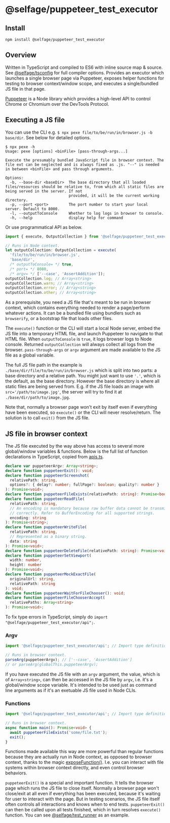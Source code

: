 # @selfage/puppeteer_test_executor

## Install

`npm install @selfage/puppeteer_test_executor`

## Overview

Written in TypeScript and compiled to ES6 with inline source map & source. See [@selfage/tsconfig](https://www.npmjs.com/package/@selfage/tsconfig) for full compiler options. Provides an executor which launches a single browser page via Puppeteer, exposes helper functions for testing to browser context/window scope, and executes a single/bundled JS file in that page.

[Puppeteer](https://github.com/puppeteer/puppeteer) is a Node library which provides a high-level API to control Chrome or Chromium over the DevTools Protocol.

## Executing a JS file

You can use the CLI e.g. `$ npx pexe file/to/be/run/in/browser.js -b base/dir`. See below for detailed options.

```Shell
$ npx pexe -h
Usage: pexe [options] <binFile> [pass-through-args...]

Execute the presumably bundled JavaScript file in browser context. The file ext can be neglected and is always fixed as .js. "--" is needed in between <binFile> and pass through arguments.

Options:
  -b, --base-dir <baseDir>  The base directory that all loaded files/resources should be relative to, from which all static files are being served in the server. If not
                            provided, it will be the current working directory.
  -p, --port <port>         The port number to start your local server. Default to 8000.
  -l, --outputToConsole     Whether to log logs in browser to console.
  -h, --help                display help for command
```

Or use programmatical API as below.

```TypeScript
import { execute, OutputCollection } from '@selfage/puppeteer_test_executor';

// Runs in Node context.
let outputCollection: OutputCollection = execute(
  'file/to/be/run/in/browser.js',
  'base/dir',
  /* outputToConsole= */ true,
  /* port= */ 8080,
  /* argv= */ ['--case', 'AssertAddition']);
outputCollection.log; // Array<string>
outputCollection.warn; // Array<string>
outputCollection.error; // Array<string>
outputCollection.other; // Array<string>
```

As a prerequisite, you need a JS file that's meant to be run in browser context, which contains everything needed to render a page/perform whatever actions. It can be a bundled file using bundlers such as `browserify`, or a bootstrap file that loads other files.

The `execute()` function or the CLI will start a local Node server, embed the JS file into a temporary HTML file, and launch Puppeteer to navigate to that HTML file. When `outputToConsole` is `true`, it logs browser logs to Node console. Returned `outputCollection` will always collect all logs from the browser. `pass-through-args` or `argv` argument are made available to the JS file as a global variable.

The full JS file path in the example is `./base/dir/file/to/be/run/in/browser.js` which is split into two parts: a base directory and a relative path. You might just want to use `'.'`, which is the default, as the base directory. However the base directory is where all static files are being served from. E.g. if the JS file loads an image with `src='/path/to/image.jpg'`, the server will try to find it at `./base/dir/path/to/image.jpg`.

Note that, normally a browser page won't exit by itself even if everything have been executed, so `execute()` or the CLI will never resolve/return. The solution is to call `exit()` from the JS file.

## JS file in browser context

The JS file executed by the way above has access to several more global/window variables & functions. Below is the full list of function declarations in TypeScript, copied from [apis.ts](https://github.com/selfage/puppeteer_test_executor/blob/main/apis.ts).

```TypeScript
declare var puppeteerArgv: Array<string>;
declare function puppeteerExit(): void;
declare function puppeteerScreenshot(
  relativePath: string,
  options?: { delay?: number; fullPage?: boolean; quality?: number }
): Promise<void>;
declare function puppeteerFileExists(relativePath: string): Promise<boolean>;
declare function puppeteerReadFile(
  relativePath: string,
  // An encoding is mandatory because raw buffer data cannot be transmitted
  // correctly. Refer to BufferEncoding for all supported strings.
  encoding: string
): Promise<string>;
declare function puppeteerWriteFile(
  relativePath: string,
  // Represented as a binary string.
  data: string
): Promise<void>;
declare function puppeteerDeleteFile(relativePath: string): Promise<void>;
declare function puppeteerSetViewport(
  width: number,
  height: number
): Promise<void>;
declare function puppeteerMockExactFile(
  originalUrl: string,
  relativePath: string
): void;
declare function puppeteerWaitForFileChooser(): void;
declare function puppeteerFileChooserAccept(
  relativePaths: Array<string>
): Promise<void>;
```

To fix type errors in TypeScript, simply do `import "@selfage/puppeteer_test_executor/api";`.

### Argv

```TypeScript
import '@selfage/puppeteer_test_executor/api'; // Import type definitions only.

// Runs in browser context.
parseArg(puppeteerArgv); // ['--case', 'AssertAddition']
// or parseArg(globalThis.puppeteerArgv);
```

If you have executed the JS file with an `argv` argument, the value, which is of `Array<string>`, can then be accessed in the JS file by `argv`, i.e. it's a global/window scope variable. It's intended to be used just as command line arguments as if it's an exetuable JS file used in Node CLIs.

### Functions

```TypeScript
import '@selfage/puppeteer_test_executor/api'; // Import type definitions only.

// Runs in browser context.
async function main(): Promise<void> {
  await puppeteerFileExists('some/file.txt');
  exit();
}
```

Functions made available this way are more powerful than regular functions because they are actually run in Node context, as opposed to browser context, thanks to the magic [exposeFunction()](https://github.com/puppeteer/puppeteer/blob/v11.0.0/docs/api.md#pageexposefunctionname-puppeteerfunction). I.e. you can interact with file systems within browser context directly, and even control browser behaviors.

`puppeteerExit()` is a special and important function. It tells the browser page which runs the JS file to close itself. Normally a browser page won't close/exit at all even if everything has been executed, because it's waiting for user to interact with the page. But in testing scenarios, the JS file itself often controls all interactions and knows when to end tests. `puppeteerExit()` can then be called upon all tests finished, which in turn resolves `execute()` function. You can see [@selfage/test_runner](https://github.com/selfage/test_runner) as an example.
